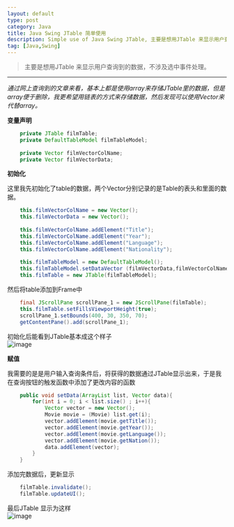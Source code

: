 ```yaml
---
layout: default
type: post
category: Java
title: Java Swing JTable 简单使用
description: Simple use of Java Swing JTable, 主要是想用JTable 来显示用户查询到的数据，不涉及选中事件处理。
tag: [Java,Swing]
---
```



>主要是想用JTable 来显示用户查询到的数据，不涉及选中事件处理。

----


_通过网上查询到的文章来看，基本上都是使用array来存储JTable里的数据，但是array便于删除，我更希望用链表的方式来存储数据，然后发现可以使用Vector来代替array。_


__变量声明__  


```java
	private JTable filmTable;  
	private DefaultTableModel filmTableModel;
	
	private Vector filmVectorColName;  
	private Vector filmVectorData;  
``` 

__初始化__  

这里我先初始化了table的数据，两个Vector分别记录的是Table的表头和里面的数据。  

```java
	this.filmVectorColName = new Vector();  
	this.filmVectorData = new Vector();
	
	this.filmVectorColName.addElement("Title");
	this.filmVectorColName.addElement("Year");
	this.filmVectorColName.addElement("Language");
	this.filmVectorColName.addElement("Nationality");
	
	this.filmTableModel = new DefaultTableModel();  
	this.filmTableModel.setDataVector (filmVectorData,filmVectorColName);
	this.filmTable = new JTable(filmTableModel);
``` 

然后将table添加到Frame中

```java
	final JScrollPane scrollPane_1 = new JScrollPane(filmTable);
	this.filmTable.setFillsViewportHeight(true);
	scrollPane_1.setBounds(400, 30, 350, 70);
	getContentPane().add(scrollPane_1);
``` 

初始化后能看到JTable基本成这个样子  
![image]({{site.img_url}}/post-sources/2014-04-22-JTable-init.png)

__赋值__  

我需要的是是用户输入查询条件后，将获得的数据通过JTable显示出来，于是我在查询按钮的触发函数中添加了更改内容的函数

```java
	public void setData(ArrayList list, Vector data){
		for(int i = 0; i < list.size() ; i++){
			Vector vector = new Vector();
			Movie movie = (Movie) list.get(i);
			vector.addElement(movie.getTitle());
			vector.addElement(movie.getYear());
			vector.addElement(movie.getLanguage());
			vector.addElement(movie.getNation());
			data.addElement(vector);
		}
	}
``` 

添加完数据后，更新显示  

```java
	filmTable.invalidate();
	filmTable.updateUI();
``` 

最后JTable 显示为这样  
![image]({{site.img_url}}/post-sources/2014-04-22-JTable-data.png)




